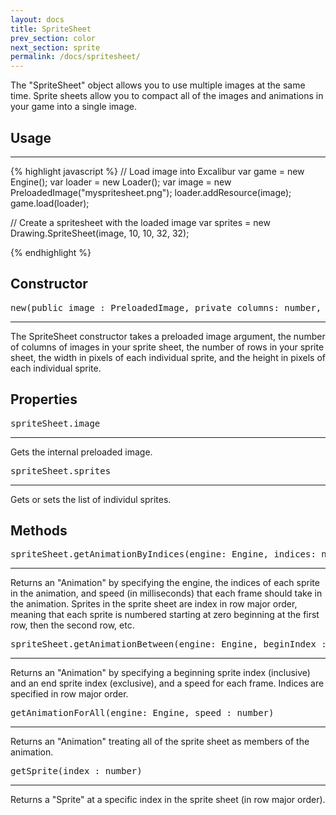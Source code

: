 ```yaml
---
layout: docs
title: SpriteSheet
prev_section: color
next_section: sprite
permalink: /docs/spritesheet/
---
```


The "SpriteSheet" object allows you to use multiple images at the same time. Sprite sheets 
allow you to compact all of the images and animations in your game into a single image.

## Usage
--------
{% highlight javascript %}
// Load image into Excalibur
var game = new Engine();
var loader = new Loader();
var image = new PreloadedImage("myspritesheet.png");
loader.addResource(image);
game.load(loader);

// Create a spritesheet with the loaded image
var sprites = new Drawing.SpriteSheet(image, 10, 10, 32, 32);


{% endhighlight %}


## Constructor 
<pre>new(public image : PreloadedImage, private columns: number, private rows: number, spWidth: number, spHeight: number)</pre>
--------------

The SpriteSheet constructor takes a preloaded image argument, the number of 
columns of images in your sprite sheet, the number of rows in your sprite
sheet, the width in pixels of each individual sprite, and the height in pixels
of each individual sprite.

## Properties
<pre>spriteSheet.image</pre>
-------------

Gets the internal preloaded image.

<pre>spriteSheet.sprites</pre>
-------------

Gets or sets the list of individul sprites.

## Methods
<pre>spriteSheet.getAnimationByIndices(engine: Engine, indices: number[], speed : number)</pre>
--------------

Returns an "Animation" by specifying the engine, the indices of each sprite in 
the animation, and speed (in milliseconds) that each frame should take in the 
animation. Sprites in the sprite sheet are index in row major order, meaning 
that each sprite is numbered starting at zero beginning at the first row, then 
the second row, etc.

<pre>spriteSheet.getAnimationBetween(engine: Engine, beginIndex : number, endIndex : number, speed : number)</pre>
--------------

Returns an "Animation" by specifying a beginning sprite index (inclusive) and 
an end sprite index (exclusive), and a speed for each frame. Indices are 
specified in row major order.

<pre>getAnimationForAll(engine: Engine, speed : number)</pre>
---------------

Returns an "Animation" treating all of the sprite sheet as members of the 
animation.

<pre>getSprite(index : number)</pre>
--------------

Returns a "Sprite" at a specific index in the sprite sheet (in row major order).